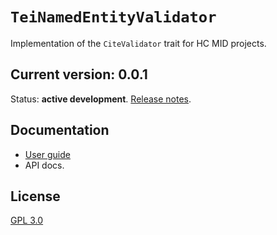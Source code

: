 # `TeiNamedEntityValidator`

Implementation of the `CiteValidator` trait for HC MID projects.


## Current version: 0.0.1

Status: **active development**. [Release notes](./releases.md).



## Documentation

- [User guide](https://hcmid.github.io/validators/)
- API docs.

## License

[GPL 3.0](http://www.opensource.org/licenses/gpl-3.0.html)
